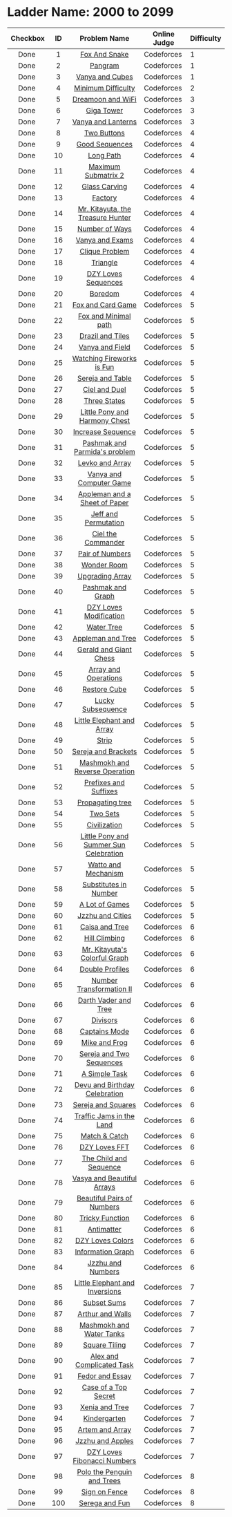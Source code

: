 # Ladder Name: 2000 to 2099

| Checkbox | ID  | Problem Name | Online Judge | Difficulty |
|---|:---:|:---:|---|---|
|<img src="https://a2oj.thao.pw/?handle=FanTDung20Nam&url=http%3A//codeforces.com/problemset/problem/510/A" width="13px"/> Done|1|[Fox And Snake](http://codeforces.com/problemset/problem/510/A)|Codeforces|1|
|<img src="https://a2oj.thao.pw/?handle=FanTDung20Nam&url=http%3A//codeforces.com/problemset/problem/520/A" width="13px"/> Done|2|[Pangram](http://codeforces.com/problemset/problem/520/A)|Codeforces|1|
|<img src="https://a2oj.thao.pw/?handle=FanTDung20Nam&url=http%3A//codeforces.com/problemset/problem/492/A" width="13px"/> Done|3|[Vanya and Cubes](http://codeforces.com/problemset/problem/492/A)|Codeforces|1|
|<img src="https://a2oj.thao.pw/?handle=FanTDung20Nam&url=http%3A//codeforces.com/problemset/problem/496/A" width="13px"/> Done|4|[Minimum Difficulty](http://codeforces.com/problemset/problem/496/A)|Codeforces|2|
|<img src="https://a2oj.thao.pw/?handle=FanTDung20Nam&url=http%3A//codeforces.com/problemset/problem/476/B" width="13px"/> Done|5|[Dreamoon and WiFi](http://codeforces.com/problemset/problem/476/B)|Codeforces|3|
|<img src="https://a2oj.thao.pw/?handle=FanTDung20Nam&url=http%3A//codeforces.com/problemset/problem/488/A" width="13px"/> Done|6|[Giga Tower](http://codeforces.com/problemset/problem/488/A)|Codeforces|3|
|<img src="https://a2oj.thao.pw/?handle=FanTDung20Nam&url=http%3A//codeforces.com/problemset/problem/492/B" width="13px"/> Done|7|[Vanya and Lanterns](http://codeforces.com/problemset/problem/492/B)|Codeforces|3|
|<img src="https://a2oj.thao.pw/?handle=FanTDung20Nam&url=http%3A//codeforces.com/problemset/problem/520/B" width="13px"/> Done|8|[Two Buttons](http://codeforces.com/problemset/problem/520/B)|Codeforces|4|
|<img src="https://a2oj.thao.pw/?handle=FanTDung20Nam&url=http%3A//codeforces.com/problemset/problem/264/B" width="13px"/> Done|9|[Good Sequences](http://codeforces.com/problemset/problem/264/B)|Codeforces|4|
|<img src="https://a2oj.thao.pw/?handle=FanTDung20Nam&url=http%3A//codeforces.com/problemset/problem/407/B" width="13px"/> Done|10|[Long Path](http://codeforces.com/problemset/problem/407/B)|Codeforces|4|
|<img src="https://a2oj.thao.pw/?handle=FanTDung20Nam&url=http%3A//codeforces.com/problemset/problem/375/B" width="13px"/> Done|11|[Maximum Submatrix 2](http://codeforces.com/problemset/problem/375/B)|Codeforces|4|
|<img src="https://a2oj.thao.pw/?handle=FanTDung20Nam&url=http%3A//codeforces.com/problemset/problem/527/C" width="13px"/> Done|12|[Glass Carving](http://codeforces.com/problemset/problem/527/C)|Codeforces|4|
|<img src="https://a2oj.thao.pw/?handle=FanTDung20Nam&url=http%3A//codeforces.com/problemset/problem/485/A" width="13px"/> Done|13|[Factory](http://codeforces.com/problemset/problem/485/A)|Codeforces|4|
|<img src="https://a2oj.thao.pw/?handle=FanTDung20Nam&url=http%3A//codeforces.com/problemset/problem/505/C" width="13px"/> Done|14|[Mr. Kitayuta, the Treasure Hunter](http://codeforces.com/problemset/problem/505/C)|Codeforces|4|
|<img src="https://a2oj.thao.pw/?handle=FanTDung20Nam&url=http%3A//codeforces.com/problemset/problem/466/C" width="13px"/> Done|15|[Number of Ways](http://codeforces.com/problemset/problem/466/C)|Codeforces|4|
|<img src="https://a2oj.thao.pw/?handle=FanTDung20Nam&url=http%3A//codeforces.com/problemset/problem/492/C" width="13px"/> Done|16|[Vanya and Exams](http://codeforces.com/problemset/problem/492/C)|Codeforces|4|
|<img src="https://a2oj.thao.pw/?handle=FanTDung20Nam&url=http%3A//codeforces.com/problemset/problem/527/D" width="13px"/> Done|17|[Clique Problem](http://codeforces.com/problemset/problem/527/D)|Codeforces|4|
|<img src="https://a2oj.thao.pw/?handle=FanTDung20Nam&url=http%3A//codeforces.com/problemset/problem/407/A" width="13px"/> Done|18|[Triangle](http://codeforces.com/problemset/problem/407/A)|Codeforces|4|
|<img src="https://a2oj.thao.pw/?handle=FanTDung20Nam&url=http%3A//codeforces.com/problemset/problem/446/A" width="13px"/> Done|19|[DZY Loves Sequences](http://codeforces.com/problemset/problem/446/A)|Codeforces|4|
|<img src="https://a2oj.thao.pw/?handle=FanTDung20Nam&url=http%3A//codeforces.com/problemset/problem/455/A" width="13px"/> Done|20|[Boredom](http://codeforces.com/problemset/problem/455/A)|Codeforces|4|
|<img src="https://a2oj.thao.pw/?handle=FanTDung20Nam&url=http%3A//codeforces.com/problemset/problem/388/C" width="13px"/> Done|21|[Fox and Card Game](http://codeforces.com/problemset/problem/388/C)|Codeforces|5|
|<img src="https://a2oj.thao.pw/?handle=FanTDung20Nam&url=http%3A//codeforces.com/problemset/problem/388/B" width="13px"/> Done|22|[Fox and Minimal path](http://codeforces.com/problemset/problem/388/B)|Codeforces|5|
|<img src="https://a2oj.thao.pw/?handle=FanTDung20Nam&url=http%3A//codeforces.com/problemset/problem/515/D" width="13px"/> Done|23|[Drazil and Tiles](http://codeforces.com/problemset/problem/515/D)|Codeforces|5|
|<img src="https://a2oj.thao.pw/?handle=FanTDung20Nam&url=http%3A//codeforces.com/problemset/problem/492/E" width="13px"/> Done|24|[Vanya and Field](http://codeforces.com/problemset/problem/492/E)|Codeforces|5|
|<img src="https://a2oj.thao.pw/?handle=FanTDung20Nam&url=http%3A//codeforces.com/problemset/problem/372/C" width="13px"/> Done|25|[Watching Fireworks is Fun](http://codeforces.com/problemset/problem/372/C)|Codeforces|5|
|<img src="https://a2oj.thao.pw/?handle=FanTDung20Nam&url=http%3A//codeforces.com/problemset/problem/425/B" width="13px"/> Done|26|[Sereja and Table ](http://codeforces.com/problemset/problem/425/B)|Codeforces|5|
|<img src="https://a2oj.thao.pw/?handle=FanTDung20Nam&url=http%3A//codeforces.com/problemset/problem/321/B" width="13px"/> Done|27|[Ciel and Duel](http://codeforces.com/problemset/problem/321/B)|Codeforces|5|
|<img src="https://a2oj.thao.pw/?handle=FanTDung20Nam&url=http%3A//codeforces.com/problemset/problem/590/C" width="13px"/> Done|28|[Three States](http://codeforces.com/problemset/problem/590/C)|Codeforces|5|
|<img src="https://a2oj.thao.pw/?handle=FanTDung20Nam&url=http%3A//codeforces.com/problemset/problem/453/B" width="13px"/> Done|29|[Little Pony and Harmony Chest](http://codeforces.com/problemset/problem/453/B)|Codeforces|5|
|<img src="https://a2oj.thao.pw/?handle=FanTDung20Nam&url=http%3A//codeforces.com/problemset/problem/466/D" width="13px"/> Done|30|[Increase Sequence](http://codeforces.com/problemset/problem/466/D)|Codeforces|5|
|<img src="https://a2oj.thao.pw/?handle=FanTDung20Nam&url=http%3A//codeforces.com/problemset/problem/459/D" width="13px"/> Done|31|[Pashmak and Parmida's problem](http://codeforces.com/problemset/problem/459/D)|Codeforces|5|
|<img src="https://a2oj.thao.pw/?handle=FanTDung20Nam&url=http%3A//codeforces.com/problemset/problem/360/B" width="13px"/> Done|32|[Levko and Array](http://codeforces.com/problemset/problem/360/B)|Codeforces|5|
|<img src="https://a2oj.thao.pw/?handle=FanTDung20Nam&url=http%3A//codeforces.com/problemset/problem/492/D" width="13px"/> Done|33|[Vanya and Computer Game](http://codeforces.com/problemset/problem/492/D)|Codeforces|5|
|<img src="https://a2oj.thao.pw/?handle=FanTDung20Nam&url=http%3A//codeforces.com/problemset/problem/461/C" width="13px"/> Done|34|[Appleman and a Sheet of Paper](http://codeforces.com/problemset/problem/461/C)|Codeforces|5|
|<img src="https://a2oj.thao.pw/?handle=FanTDung20Nam&url=http%3A//codeforces.com/problemset/problem/351/E" width="13px"/> Done|35|[Jeff and Permutation](http://codeforces.com/problemset/problem/351/E)|Codeforces|5|
|<img src="https://a2oj.thao.pw/?handle=FanTDung20Nam&url=http%3A//codeforces.com/problemset/problem/321/C" width="13px"/> Done|36|[Ciel the Commander](http://codeforces.com/problemset/problem/321/C)|Codeforces|5|
|<img src="https://a2oj.thao.pw/?handle=FanTDung20Nam&url=http%3A//codeforces.com/problemset/problem/359/D" width="13px"/> Done|37|[Pair of Numbers](http://codeforces.com/problemset/problem/359/D)|Codeforces|5|
|<img src="https://a2oj.thao.pw/?handle=FanTDung20Nam&url=http%3A//codeforces.com/problemset/problem/466/B" width="13px"/> Done|38|[Wonder Room](http://codeforces.com/problemset/problem/466/B)|Codeforces|5|
|<img src="https://a2oj.thao.pw/?handle=FanTDung20Nam&url=http%3A//codeforces.com/problemset/problem/402/D" width="13px"/> Done|39|[Upgrading Array](http://codeforces.com/problemset/problem/402/D)|Codeforces|5|
|<img src="https://a2oj.thao.pw/?handle=FanTDung20Nam&url=http%3A//codeforces.com/problemset/problem/459/E" width="13px"/> Done|40|[Pashmak and Graph](http://codeforces.com/problemset/problem/459/E)|Codeforces|5|
|<img src="https://a2oj.thao.pw/?handle=FanTDung20Nam&url=http%3A//codeforces.com/problemset/problem/446/B" width="13px"/> Done|41|[DZY Loves Modification](http://codeforces.com/problemset/problem/446/B)|Codeforces|5|
|<img src="https://a2oj.thao.pw/?handle=FanTDung20Nam&url=http%3A//codeforces.com/problemset/problem/343/D" width="13px"/> Done|42|[Water Tree](http://codeforces.com/problemset/problem/343/D)|Codeforces|5|
|<img src="https://a2oj.thao.pw/?handle=FanTDung20Nam&url=http%3A//codeforces.com/problemset/problem/461/B" width="13px"/> Done|43|[Appleman and Tree](http://codeforces.com/problemset/problem/461/B)|Codeforces|5|
|<img src="https://a2oj.thao.pw/?handle=FanTDung20Nam&url=http%3A//codeforces.com/problemset/problem/559/C" width="13px"/> Done|44|[Gerald and Giant Chess](http://codeforces.com/problemset/problem/559/C)|Codeforces|5|
|<img src="https://a2oj.thao.pw/?handle=FanTDung20Nam&url=http%3A//codeforces.com/problemset/problem/498/C" width="13px"/> Done|45|[Array and Operations](http://codeforces.com/problemset/problem/498/C)|Codeforces|5|
|<img src="https://a2oj.thao.pw/?handle=FanTDung20Nam&url=http%3A//codeforces.com/problemset/problem/464/B" width="13px"/> Done|46|[Restore Cube ](http://codeforces.com/problemset/problem/464/B)|Codeforces|5|
|<img src="https://a2oj.thao.pw/?handle=FanTDung20Nam&url=http%3A//codeforces.com/problemset/problem/145/C" width="13px"/> Done|47|[Lucky Subsequence](http://codeforces.com/problemset/problem/145/C)|Codeforces|5|
|<img src="https://a2oj.thao.pw/?handle=FanTDung20Nam&url=http%3A//codeforces.com/problemset/problem/220/B" width="13px"/> Done|48|[Little Elephant and Array](http://codeforces.com/problemset/problem/220/B)|Codeforces|5|
|<img src="https://a2oj.thao.pw/?handle=FanTDung20Nam&url=http%3A//codeforces.com/problemset/problem/487/B" width="13px"/> Done|49|[Strip](http://codeforces.com/problemset/problem/487/B)|Codeforces|5|
|<img src="https://a2oj.thao.pw/?handle=FanTDung20Nam&url=http%3A//codeforces.com/problemset/problem/380/C" width="13px"/> Done|50|[Sereja and Brackets](http://codeforces.com/problemset/problem/380/C)|Codeforces|5|
|<img src="https://a2oj.thao.pw/?handle=FanTDung20Nam&url=http%3A//codeforces.com/problemset/problem/414/C" width="13px"/> Done|51|[Mashmokh and Reverse Operation](http://codeforces.com/problemset/problem/414/C)|Codeforces|5|
|<img src="https://a2oj.thao.pw/?handle=FanTDung20Nam&url=http%3A//codeforces.com/problemset/problem/432/D" width="13px"/> Done|52|[Prefixes and Suffixes](http://codeforces.com/problemset/problem/432/D)|Codeforces|5|
|<img src="https://a2oj.thao.pw/?handle=FanTDung20Nam&url=http%3A//codeforces.com/problemset/problem/383/C" width="13px"/> Done|53|[Propagating tree](http://codeforces.com/problemset/problem/383/C)|Codeforces|5|
|<img src="https://a2oj.thao.pw/?handle=FanTDung20Nam&url=http%3A//codeforces.com/problemset/problem/468/B" width="13px"/> Done|54|[Two Sets](http://codeforces.com/problemset/problem/468/B)|Codeforces|5|
|<img src="https://a2oj.thao.pw/?handle=FanTDung20Nam&url=http%3A//codeforces.com/problemset/problem/455/C" width="13px"/> Done|55|[Civilization](http://codeforces.com/problemset/problem/455/C)|Codeforces|5|
|<img src="https://a2oj.thao.pw/?handle=FanTDung20Nam&url=http%3A//codeforces.com/problemset/problem/453/C" width="13px"/> Done|56|[Little Pony and Summer Sun Celebration](http://codeforces.com/problemset/problem/453/C)|Codeforces|5|
|<img src="https://a2oj.thao.pw/?handle=FanTDung20Nam&url=http%3A//codeforces.com/problemset/problem/514/C" width="13px"/> Done|57|[Watto and Mechanism](http://codeforces.com/problemset/problem/514/C)|Codeforces|5|
|<img src="https://a2oj.thao.pw/?handle=FanTDung20Nam&url=http%3A//codeforces.com/problemset/problem/464/C" width="13px"/> Done|58|[Substitutes in Number](http://codeforces.com/problemset/problem/464/C)|Codeforces|5|
|<img src="https://a2oj.thao.pw/?handle=FanTDung20Nam&url=http%3A//codeforces.com/problemset/problem/455/B" width="13px"/> Done|59|[A Lot of Games](http://codeforces.com/problemset/problem/455/B)|Codeforces|5|
|<img src="https://a2oj.thao.pw/?handle=FanTDung20Nam&url=http%3A//codeforces.com/problemset/problem/449/B" width="13px"/> Done|60|[Jzzhu and Cities](http://codeforces.com/problemset/problem/449/B)|Codeforces|5|
|<img src="https://a2oj.thao.pw/?handle=FanTDung20Nam&url=http%3A//codeforces.com/problemset/problem/463/E" width="13px"/> Done|61|[Caisa and Tree](http://codeforces.com/problemset/problem/463/E)|Codeforces|6|
|<img src="https://a2oj.thao.pw/?handle=FanTDung20Nam&url=http%3A//codeforces.com/problemset/problem/406/D" width="13px"/> Done|62|[Hill Climbing](http://codeforces.com/problemset/problem/406/D)|Codeforces|6|
|<img src="https://a2oj.thao.pw/?handle=FanTDung20Nam&url=http%3A//codeforces.com/problemset/problem/506/D" width="13px"/> Done|63|[Mr. Kitayuta's Colorful Graph](http://codeforces.com/problemset/problem/506/D)|Codeforces|6|
|<img src="https://a2oj.thao.pw/?handle=FanTDung20Nam&url=http%3A//codeforces.com/problemset/problem/154/C" width="13px"/> Done|64|[Double Profiles](http://codeforces.com/problemset/problem/154/C)|Codeforces|6|
|<img src="https://a2oj.thao.pw/?handle=FanTDung20Nam&url=http%3A//codeforces.com/problemset/problem/346/C" width="13px"/> Done|65|[Number Transformation II](http://codeforces.com/problemset/problem/346/C)|Codeforces|6|
|<img src="https://a2oj.thao.pw/?handle=FanTDung20Nam&url=http%3A//codeforces.com/problemset/problem/514/E" width="13px"/> Done|66|[Darth Vader and Tree](http://codeforces.com/problemset/problem/514/E)|Codeforces|6|
|<img src="https://a2oj.thao.pw/?handle=FanTDung20Nam&url=http%3A//codeforces.com/problemset/problem/448/E" width="13px"/> Done|67|[Divisors](http://codeforces.com/problemset/problem/448/E)|Codeforces|6|
|<img src="https://a2oj.thao.pw/?handle=FanTDung20Nam&url=http%3A//codeforces.com/problemset/problem/377/C" width="13px"/> Done|68|[Captains Mode](http://codeforces.com/problemset/problem/377/C)|Codeforces|6|
|<img src="https://a2oj.thao.pw/?handle=FanTDung20Nam&url=http%3A//codeforces.com/problemset/problem/547/A" width="13px"/> Done|69|[Mike and Frog](http://codeforces.com/problemset/problem/547/A)|Codeforces|6|
|<img src="https://a2oj.thao.pw/?handle=FanTDung20Nam&url=http%3A//codeforces.com/problemset/problem/425/C" width="13px"/> Done|70|[Sereja and Two Sequences](http://codeforces.com/problemset/problem/425/C)|Codeforces|6|
|<img src="https://a2oj.thao.pw/?handle=FanTDung20Nam&url=http%3A//codeforces.com/problemset/problem/558/E" width="13px"/> Done|71|[A Simple Task](http://codeforces.com/problemset/problem/558/E)|Codeforces|6|
|<img src="https://a2oj.thao.pw/?handle=FanTDung20Nam&url=http%3A//codeforces.com/problemset/problem/439/E" width="13px"/> Done|72|[Devu and Birthday Celebration](http://codeforces.com/problemset/problem/439/E)|Codeforces|6|
|<img src="https://a2oj.thao.pw/?handle=FanTDung20Nam&url=http%3A//codeforces.com/problemset/problem/425/D" width="13px"/> Done|73|[Sereja and Squares](http://codeforces.com/problemset/problem/425/D)|Codeforces|6|
|<img src="https://a2oj.thao.pw/?handle=FanTDung20Nam&url=http%3A//codeforces.com/problemset/problem/498/D" width="13px"/> Done|74|[Traffic Jams in the Land](http://codeforces.com/problemset/problem/498/D)|Codeforces|6|
|<img src="https://a2oj.thao.pw/?handle=FanTDung20Nam&url=http%3A//codeforces.com/problemset/problem/427/D" width="13px"/> Done|75|[Match & Catch](http://codeforces.com/problemset/problem/427/D)|Codeforces|6|
|<img src="https://a2oj.thao.pw/?handle=FanTDung20Nam&url=http%3A//codeforces.com/problemset/problem/444/B" width="13px"/> Done|76|[DZY Loves FFT](http://codeforces.com/problemset/problem/444/B)|Codeforces|6|
|<img src="https://a2oj.thao.pw/?handle=FanTDung20Nam&url=http%3A//codeforces.com/problemset/problem/438/D" width="13px"/> Done|77|[The Child and Sequence](http://codeforces.com/problemset/problem/438/D)|Codeforces|6|
|<img src="https://a2oj.thao.pw/?handle=FanTDung20Nam&url=http%3A//codeforces.com/problemset/problem/354/C" width="13px"/> Done|78|[Vasya and Beautiful Arrays](http://codeforces.com/problemset/problem/354/C)|Codeforces|6|
|<img src="https://a2oj.thao.pw/?handle=FanTDung20Nam&url=http%3A//codeforces.com/problemset/problem/403/D" width="13px"/> Done|79|[Beautiful Pairs of Numbers](http://codeforces.com/problemset/problem/403/D)|Codeforces|6|
|<img src="https://a2oj.thao.pw/?handle=FanTDung20Nam&url=http%3A//codeforces.com/problemset/problem/429/D" width="13px"/> Done|80|[Tricky Function](http://codeforces.com/problemset/problem/429/D)|Codeforces|6|
|<img src="https://a2oj.thao.pw/?handle=FanTDung20Nam&url=http%3A//codeforces.com/problemset/problem/383/D" width="13px"/> Done|81|[Antimatter](http://codeforces.com/problemset/problem/383/D)|Codeforces|6|
|<img src="https://a2oj.thao.pw/?handle=FanTDung20Nam&url=http%3A//codeforces.com/problemset/problem/444/C" width="13px"/> Done|82|[DZY Loves Colors](http://codeforces.com/problemset/problem/444/C)|Codeforces|6|
|<img src="https://a2oj.thao.pw/?handle=FanTDung20Nam&url=http%3A//codeforces.com/problemset/problem/466/E" width="13px"/> Done|83|[Information Graph](http://codeforces.com/problemset/problem/466/E)|Codeforces|6|
|<img src="https://a2oj.thao.pw/?handle=FanTDung20Nam&url=http%3A//codeforces.com/problemset/problem/449/D" width="13px"/> Done|84|[Jzzhu and Numbers](http://codeforces.com/problemset/problem/449/D)|Codeforces|6|
|<img src="https://a2oj.thao.pw/?handle=FanTDung20Nam&url=http%3A//codeforces.com/problemset/problem/220/E" width="13px"/> Done|85|[Little Elephant and Inversions](http://codeforces.com/problemset/problem/220/E)|Codeforces|7|
|<img src="https://a2oj.thao.pw/?handle=FanTDung20Nam&url=http%3A//codeforces.com/problemset/problem/348/C" width="13px"/> Done|86|[Subset Sums](http://codeforces.com/problemset/problem/348/C)|Codeforces|7|
|<img src="https://a2oj.thao.pw/?handle=FanTDung20Nam&url=http%3A//codeforces.com/problemset/problem/525/D" width="13px"/> Done|87|[Arthur and Walls](http://codeforces.com/problemset/problem/525/D)|Codeforces|7|
|<img src="https://a2oj.thao.pw/?handle=FanTDung20Nam&url=http%3A//codeforces.com/problemset/problem/414/D" width="13px"/> Done|88|[Mashmokh and Water Tanks](http://codeforces.com/problemset/problem/414/D)|Codeforces|7|
|<img src="https://a2oj.thao.pw/?handle=FanTDung20Nam&url=http%3A//codeforces.com/problemset/problem/432/E" width="13px"/> Done|89|[Square Tiling](http://codeforces.com/problemset/problem/432/E)|Codeforces|7|
|<img src="https://a2oj.thao.pw/?handle=FanTDung20Nam&url=http%3A//codeforces.com/problemset/problem/467/E" width="13px"/> Done|90|[Alex and Complicated Task](http://codeforces.com/problemset/problem/467/E)|Codeforces|7|
|<img src="https://a2oj.thao.pw/?handle=FanTDung20Nam&url=http%3A//codeforces.com/problemset/problem/467/D" width="13px"/> Done|91|[Fedor and Essay](http://codeforces.com/problemset/problem/467/D)|Codeforces|7|
|<img src="https://a2oj.thao.pw/?handle=FanTDung20Nam&url=http%3A//codeforces.com/problemset/problem/555/D" width="13px"/> Done|92|[Case of a Top Secret](http://codeforces.com/problemset/problem/555/D)|Codeforces|7|
|<img src="https://a2oj.thao.pw/?handle=FanTDung20Nam&url=http%3A//codeforces.com/problemset/problem/342/E" width="13px"/> Done|93|[Xenia and Tree](http://codeforces.com/problemset/problem/342/E)|Codeforces|7|
|<img src="https://a2oj.thao.pw/?handle=FanTDung20Nam&url=http%3A//codeforces.com/problemset/problem/484/D" width="13px"/> Done|94|[Kindergarten](http://codeforces.com/problemset/problem/484/D)|Codeforces|7|
|<img src="https://a2oj.thao.pw/?handle=FanTDung20Nam&url=http%3A//codeforces.com/problemset/problem/442/C" width="13px"/> Done|95|[Artem and Array ](http://codeforces.com/problemset/problem/442/C)|Codeforces|7|
|<img src="https://a2oj.thao.pw/?handle=FanTDung20Nam&url=http%3A//codeforces.com/problemset/problem/449/C" width="13px"/> Done|96|[Jzzhu and Apples](http://codeforces.com/problemset/problem/449/C)|Codeforces|7|
|<img src="https://a2oj.thao.pw/?handle=FanTDung20Nam&url=http%3A//codeforces.com/problemset/problem/446/C" width="13px"/> Done|97|[DZY Loves Fibonacci Numbers](http://codeforces.com/problemset/problem/446/C)|Codeforces|7|
|<img src="https://a2oj.thao.pw/?handle=FanTDung20Nam&url=http%3A//codeforces.com/problemset/problem/288/D" width="13px"/> Done|98|[Polo the Penguin and Trees ](http://codeforces.com/problemset/problem/288/D)|Codeforces|8|
|<img src="https://a2oj.thao.pw/?handle=FanTDung20Nam&url=http%3A//codeforces.com/problemset/problem/484/E" width="13px"/> Done|99|[Sign on Fence](http://codeforces.com/problemset/problem/484/E)|Codeforces|8|
|<img src="https://a2oj.thao.pw/?handle=FanTDung20Nam&url=http%3A//codeforces.com/problemset/problem/455/D" width="13px"/> Done|100|[Serega and Fun](http://codeforces.com/problemset/problem/455/D)|Codeforces|8|
